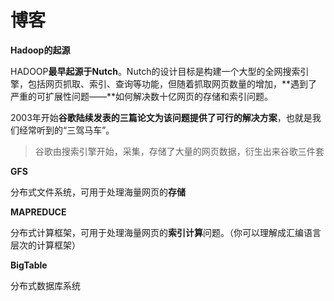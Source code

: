 博客
== 
**Hadoop的起源**

HADOOP**最早起源于Nutch**。Nutch的设计目标是构建一个大型的全网搜索引擎，包括网页抓取、索引、查询等功能，但随着抓取网页数量的增加，**遇到了严重的可扩展性问题——**如何解决数十亿网页的存储和索引问题。



2003年开始**谷歌陆续发表的三篇论文为该问题提供了可行的解决方案**，也就是我们经常听到的“三驾马车”。

> 谷歌由搜索引擎开始，采集，存储了大量的网页数据，衍生出来谷歌三件套

**GFS**

分布式文件系统，可用于处理海量网页的**存储**

**MAPREDUCE**

分布式计算框架，可用于处理海量网页的**索引计算**问题。（你可以理解成汇编语言层次的计算框架）

**BigTable** 

分布式数据库系统　　　　　　　　　
　　　　　　　　

